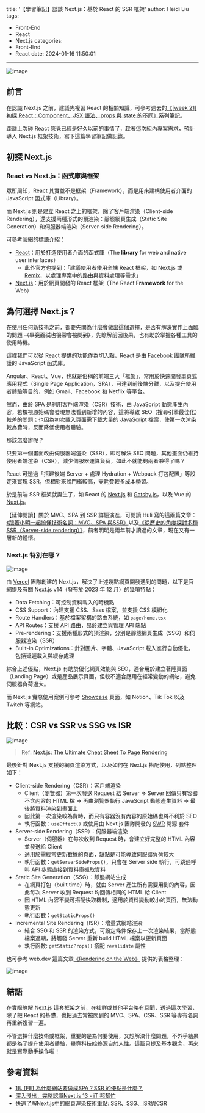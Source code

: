 title: '【學習筆記】談談 Next.js：基於 React 的 SSR 框架'
author: Heidi Liu
tags:
  - Front-End
  - React
  - Next.js
categories:
  - Front-End
  - React
date: 2024-01-16 11:50:01
---
![image](https://hackmd.io/_uploads/SkvRg5cd6.png)

## 前言

在認識 Next.js 之前，建議先複習 React 的相關知識，可參考過去的[《[week 21] 初探 React：Component、JSX 語法、props 與 state 的不同》](https://heidiliu2020.github.io/react-jsx-props/)系列筆記。

距離上次碰 React 感覺已經是好久以前的事情了，趁著這次組內專案需求，預計導入 Next.js 框架技術，寫下這篇學習筆記做記錄。

<!--more-->

## 初探 Next.js

### React vs Next.js：函式庫與框架

眾所周知，React 其實並不是框架（Framework），而是用來建構使用者介面的 JavaScript 函式庫（Library）。

而 Next.js 則是建立 React 之上的框架，除了客戶端渲染（Client-side Rendering），還支援兩種形式的預渲染：靜態網頁生成（Static Site Generation）和伺服器端渲染（Server-side Rendering）。

可參考官網的標語介紹：

+ [React](https://react.dev/)：用於打造使用者介面的函式庫（The **library** for web and native user interfaces）
    + 此外官方也提到：「建議使用者使用全端 React 框架，如 Next.js 或 [Remix](https://remix.run/)，以處理專案中的路由與資料處理等需求」
+ [Next.js](https://nextjs.org/)：用於網頁開發的 React 框架（The React **Framework** for the Web）

## 為何選擇 Next.js？

在使用任何新技術之前，都要先問為什麼會做出這個選擇，是否有解決實作上面臨的問題 ~~（畢竟面試也很常會被問到）~~，先瞭解前因後果，也有助於掌握各種工具的使用時機。

這裡我們可以從 React 提供的功能作為切入點，React 是由 [Facebook](https://github.com/facebook/react) 團隊所維護的 JavaScript 函式庫。

Angular、React、Vue，也就是俗稱的前端三大「框架」，常用於快速開發單頁式應用程式（Single Page Application，SPA），可達到前後端分離，以及提升使用者體驗等目的，例如 Gmail、Facebook 和 Netflix 等平台。

然而，由於 SPA 是利用客戶端渲染（CSR）技術，由 JavaScript 動態產生內容，若檢視原始碼會發現無法看到新增的內容，這將導致 SEO（搜尋引擎最佳化）較差的問題；也因為初次載入頁面需下載大量的 JavaScript 檔案，使第一次渲染較為費時，反而降低使用者體驗。

那該怎麼辦呢？

只要第一個畫面改由伺服器端渲染（SSR），即可解決 SEO 問題，其他畫面仍維持使用者端渲染（CSR），減少伺服器運算負荷，如此不就能夠兩者兼得了嗎？

React 可透過「搭建後端 Server + 處理 Hydration + Webpack 打包配置」等設定來實現 SSR，但相對來說門檻較高，需耗費較多成本學習。

於是前端 SSR 框架就誕生了，如 React 的 [Next.js](https://nextjs.org/) 和 [Gatsby.js](https://www.gatsbyjs.com/)，以及 Vue 的 [Nuxt.js](https://nuxt.com/)。

【延伸閱讀】關於 MVC、SPA 到 SSR 詳細演進，可閱讀 Huli 寫的這兩篇文章：[《跟著小明一起搞懂技術名詞：MVC、SPA 與SSR》](https://life.huli.tw/2018/05/04/introduction-mvc-spa-and-ssr-545c941669e9/)以及[《從歷史的角度探討多種 SSR（Server-side rendering）》](https://blog.huli.tw/2023/11/27/server-side-rendering-ssr-and-isomorphic/)，前者明明是兩年前才讀過的文章，現在又有一層新的體悟。

### Next.js 特別在哪？

![image](https://hackmd.io/_uploads/r1anuqcu6.png)

由 [Vercel](https://github.com/vercel/next.js) 團隊創建的 Next.js，解決了上述幾點網頁開發遇到的問題，以下是官網提及有關 Next.js v14（發布於 2023 年 12 月）的幾項特點：

+ Data Fetching：可控制資料載入的時機點
+ CSS Support：內建支援 CSS、Sass 檔案，並支援 CSS 模組化
+ Route Handlers：基於檔案架構的路由系統，如 `page/home.tsx`
+ API Routes：支援 API 路由，易於建立與管理 API 端點
+ Pre-rendering：支援兩種形式的預渲染，分別是靜態網頁生成（SSG）和伺服器渲染（SSR）
+ Built-in Optimizations：針對圖片、字體、JavaScript 載入進行自動優化，包括延遲載入與緩存處理

綜合上述優點，Next.js 有助於優化網頁效能與 SEO，適合用於建立著陸頁面（Landing Page）或是產品展示頁面，但較不適合應用在經常變動的網站，避免伺服器負荷過大。

而 Next.js 實際使用案例可參考 [Showcase](https://nextjs.org/showcase) 頁面，如 Notion、Tik Tok 以及 Twitch 等網站。

## 比較：CSR vs SSR vs SSG vs ISR

![image](https://hackmd.io/_uploads/Sk0QYQzYa.png)
> Ref: [Next.js: The Ultimate Cheat Sheet To Page Rendering](https://dev.to/guydumais/next-js-the-ultimate-cheat-sheet-to-page-rendering-55eb)

最後針對 Next.js 支援的網頁渲染方式，以及如何在 Next.js 搭配使用，列點整理如下：

+ Client-side Rendering（CSR）：客戶端渲染
    + Client（瀏覽器）第一次發送 Request 給 Server => Server 回傳只有容器不含內容的 HTML 檔 => 再由瀏覽器執行 JavaScript 動態產生資料 => 最後將資料渲染到畫面上
    + 因此第一次渲染較為費時，而只有容器沒有內容的原始碼也將不利於 SEO
    + 執行函數：`useEffect()` 或使用由 Next.js 團隊開發的 [SWR](https://swr.vercel.app/) 開源
套件
+ Server-side Rendering（SSR）：伺服器端渲染
    + Server（伺服器）在每次收到 Request 時，會建立好完整的 HTML 內容並發送給 Client
    + 適用於需經常更新數據的頁面，缺點是可能導致伺服器負荷較大
    + 執行函數：`getServerSideProps()`，只會在 Server side 執行，可跳過呼叫 API 步驟直接到資料庫抓取資料
+ Static Site Generation（SSG）：靜態網站生成
    + 在網頁打包（built time）時，就由 Server 產生所有需要用到的內容，因此每次 Server 收到 Request 均回傳相同的 HTML 給 Client
    + 因 HTML 內容不變可搭配快取機制，適用於資料變動較小的頁面，無法動態更新
    + 執行函數：`getStaticProps()`
+ Incremental Site Rendering（ISR）：增量式網站渲染
    + 結合 SSG 和 SSR 的渲染方式，可設定條件保存上一次渲染結果，當靜態檔案過期，將觸發 Server 重新 build HTML 檔案以更新頁面
    + 執行函數: `getStaticProps()` 搭配 `revalidate` 屬性

也可參考 web.dev 這篇文章[《Rendering on the Web》](https://web.dev/articles/rendering-on-the-web?hl=zh-tw) 提供的表格整理：

![image](https://hackmd.io/_uploads/SyQLDXGKp.png)

## 結語

在實際瞭解 Next.js 這套框架之前，在社群或其他平台略有耳聞，透過這次學習，除了把 React 的基礎，也把過去常被問到的 MVC、SPA、CSR、SSR 等專有名詞再重新複習一遍。

不管選擇什麼技術或框架，重要的是為何要使用，又想解決什麼問題，不外乎結果都是為了提升使用者體驗，畢竟科技始終源自於人性。這篇只提及基本觀念，再來就是實際動手操作啦！

## 參考資料
+ [18. [FE] 為什麼網站要做成SPA？SSR 的優點是什麼？](https://ithelp.ithome.com.tw/articles/10224772)
+ [深入淺出，完整認識Next.js 13 - iT 邦幫忙](https://ithelp.ithome.com.tw/users/20161853/ironman/6122)
+ [快速了解Next.js中的網頁渲染技術重點: SSR、SSG、ISR與CSR](https://hackmd.io/@pericode/HyRJHvAsj)
